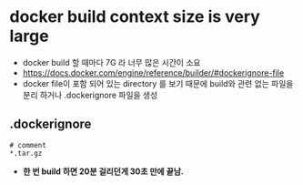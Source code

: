 # docker build context size is very large

- docker build 할 때마다 7G 라 너무 많은 시간이 소요
- https://docs.docker.com/engine/reference/builder/#dockerignore-file
- docker file이 포함 되어 있는 directory 를 보기 때문에 build와 관련 없는 파일을 분리 하거나 .dockerignore 파일을 생성


## .dockerignore
```
# comment
*.tar.gz
```

- **한 번 build 하면 20분 걸리던게 30초 만에 끝남.**